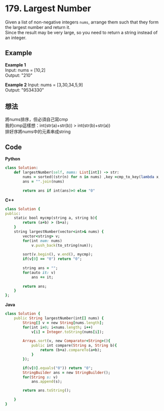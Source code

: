 # 179. Largest Number
Given a list of non-negative integers `nums`, arrange them such that they form the largest number and return it.  
Since the result may be very large, so you need to return a string instead of an integer.  

 
## Example
**Example 1**  
Input: nums = [10,2]  
Output: "210"  

**Example 2**
Input: nums = [3,30,34,5,9]  
Output: "9534330"  

## 想法
將nums排序，但必須自己寫cmp  
我的cmp這樣想：int(str(a)+str(b)) > int(str(b)+str(a))  
排好序將nums中的元素串成string  

## Code
**Python**
```ruby
class Solution:
    def largestNumber(self, nums: List[int]) -> str:
        nums = sorted((str(n) for n in nums) ,key =cmp_to_key(lambda x, y: int(y+x) - int(x+y)))
        ans = "".join(nums)
              
        return ans if int(ans)>0 else "0"
```
**C++**
```ruby
class Solution {
public:
    static bool mycmp(string a, string b){
        return (a+b) > (b+a);
    }
    string largestNumber(vector<int>& nums) {
        vector<string> v;
        for(int num: nums)
            v.push_back(to_string(num));
        
        sort(v.begin(), v.end(), mycmp);
        if(v[0] == "0") return "0";
        
        string ans = "";
        for(auto it: v)
            ans += it;
        
        return ans;
    }
};
```
**Java**
```ruby
class Solution {
    public String largestNumber(int[] nums) {
        String[] v = new String[nums.length];
        for(int i=0; i<nums.length; i++)
            v[i] = Integer.toString(nums[i]);
        
        Arrays.sort(v, new Comparator<String>(){
            public int compare(String a, String b){
                return (b+a).compareTo(a+b);
            }
        });

        if(v[0].equals("0")) return "0";
        StringBuilder ans = new StringBuilder();
        for(String s: v)
            ans.append(s);

        return ans.toString();
        
    }
}
```
